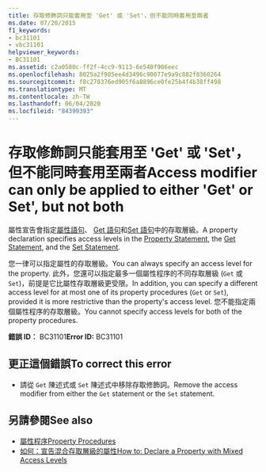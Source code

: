 ```yaml
---
title: 存取修飾詞只能套用至 'Get' 或 'Set'，但不能同時套用至兩者
ms.date: 07/20/2015
f1_keywords:
- bc31101
- vbc31101
helpviewer_keywords:
- BC31101
ms.assetid: c2a0580c-ff2f-4cc9-9113-6e540f906eec
ms.openlocfilehash: 8025a2f985ee4d3496c90077e9a9c882f8360264
ms.sourcegitcommit: f8c270376ed905f6a8896ce0fe25b4f4b38ff498
ms.translationtype: MT
ms.contentlocale: zh-TW
ms.lasthandoff: 06/04/2020
ms.locfileid: "84399393"
---
```

# <a name="access-modifier-can-only-be-applied-to-either-get-or-set-but-not-both"></a><span data-ttu-id="4ee64-102">存取修飾詞只能套用至 'Get' 或 'Set'，但不能同時套用至兩者</span><span class="sxs-lookup"><span data-stu-id="4ee64-102">Access modifier can only be applied to either 'Get' or Set', but not both</span></span>
<span data-ttu-id="4ee64-103">屬性宣告會指定[屬性語句](../language-reference/statements/property-statement.md)、 [Get 語句](../language-reference/statements/get-statement.md)和[Set 語句](../language-reference/statements/set-statement.md)中的存取層級。</span><span class="sxs-lookup"><span data-stu-id="4ee64-103">A property declaration specifies access levels in the [Property Statement](../language-reference/statements/property-statement.md), the [Get Statement](../language-reference/statements/get-statement.md), and the [Set Statement](../language-reference/statements/set-statement.md).</span></span>  
  
 <span data-ttu-id="4ee64-104">您一律可以指定屬性的存取層級。</span><span class="sxs-lookup"><span data-stu-id="4ee64-104">You can always specify an access level for the property.</span></span> <span data-ttu-id="4ee64-105">此外，您還可以指定最多一個屬性程序的不同存取層級 (`Get` 或 `Set`)，前提是它比屬性存取層級更受限。</span><span class="sxs-lookup"><span data-stu-id="4ee64-105">In addition, you can specify a different access level for at most one of its property procedures (`Get` or `Set`), provided it is more restrictive than the property's access level.</span></span> <span data-ttu-id="4ee64-106">您不能指定兩個屬性程序的存取層級。</span><span class="sxs-lookup"><span data-stu-id="4ee64-106">You cannot specify access levels for both of the property procedures.</span></span>  
  
 <span data-ttu-id="4ee64-107">**錯誤 ID︰** BC31101</span><span class="sxs-lookup"><span data-stu-id="4ee64-107">**Error ID:** BC31101</span></span>  
  
## <a name="to-correct-this-error"></a><span data-ttu-id="4ee64-108">更正這個錯誤</span><span class="sxs-lookup"><span data-stu-id="4ee64-108">To correct this error</span></span>  
  
- <span data-ttu-id="4ee64-109">請從 `Get` 陳述式或 `Set` 陳述式中移除存取修飾詞。</span><span class="sxs-lookup"><span data-stu-id="4ee64-109">Remove the access modifier from either the `Get` statement or the `Set` statement.</span></span>  
  
## <a name="see-also"></a><span data-ttu-id="4ee64-110">另請參閱</span><span class="sxs-lookup"><span data-stu-id="4ee64-110">See also</span></span>

- [<span data-ttu-id="4ee64-111">屬性程序</span><span class="sxs-lookup"><span data-stu-id="4ee64-111">Property Procedures</span></span>](../programming-guide/language-features/procedures/property-procedures.md)
- [<span data-ttu-id="4ee64-112">如何：宣告混合存取層級的屬性</span><span class="sxs-lookup"><span data-stu-id="4ee64-112">How to: Declare a Property with Mixed Access Levels</span></span>](../programming-guide/language-features/procedures/how-to-declare-a-property-with-mixed-access-levels.md)
